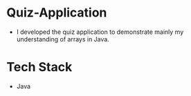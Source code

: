 # Quiz-Application
* I developed the quiz application to demonstrate mainly my understanding of arrays in Java. 

# Tech Stack
* Java
